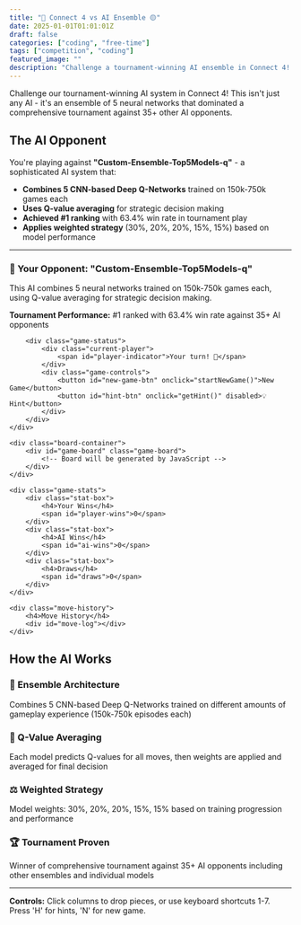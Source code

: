 ```yaml
---
title: "🔴 Connect 4 vs AI Ensemble 🟡"
date: 2025-01-01T01:01:01Z
draft: false
categories: ["coding", "free-time"]
tags: ["competition", "coding"]
featured_image: ""
description: "Challenge a tournament-winning AI ensemble in Connect 4! This AI combines 5 neural networks trained on 750k games and won first place against 35+ AI opponents."
---
```


Challenge our tournament-winning AI system in Connect 4! This isn't just any AI - it's an ensemble of 5 neural networks that dominated a comprehensive tournament against 35+ other AI opponents.

## The AI Opponent

You're playing against **"Custom-Ensemble-Top5Models-q"** - a sophisticated AI system that:

- **Combines 5 CNN-based Deep Q-Networks** trained on 150k-750k games each
- **Uses Q-value averaging** for strategic decision making  
- **Achieved #1 ranking** with 63.4% win rate in tournament play
- **Applies weighted strategy** (30%, 20%, 20%, 15%, 15%) based on model performance

---

<div class="container">
    <div class="game-info">
        <div class="ai-info">
            <h3>🤖 Your Opponent: "Custom-Ensemble-Top5Models-q"</h3>
            <p>This AI combines 5 neural networks trained on 150k-750k games each, using Q-value averaging for strategic decision making.</p>
            <p><strong>Tournament Performance:</strong> #1 ranked with 63.4% win rate against 35+ AI opponents</p>
        </div>
        
        <div class="game-status">
            <div class="current-player">
                <span id="player-indicator">Your turn! 🔴</span>
            </div>
            <div class="game-controls">
                <button id="new-game-btn" onclick="startNewGame()">New Game</button>
                <button id="hint-btn" onclick="getHint()" disabled>💡 Hint</button>
            </div>
        </div>
    </div>

    <div class="board-container">
        <div id="game-board" class="game-board">
            <!-- Board will be generated by JavaScript -->
        </div>
    </div>

    <div class="game-stats">
        <div class="stat-box">
            <h4>Your Wins</h4>
            <span id="player-wins">0</span>
        </div>
        <div class="stat-box">
            <h4>AI Wins</h4>
            <span id="ai-wins">0</span>
        </div>
        <div class="stat-box">
            <h4>Draws</h4>
            <span id="draws">0</span>
        </div>
    </div>

    <div class="move-history">
        <h4>Move History</h4>
        <div id="move-log"></div>
    </div>
</div>

## How the AI Works

### 🔗 Ensemble Architecture
Combines 5 CNN-based Deep Q-Networks trained on different amounts of gameplay experience (150k-750k episodes each)

### 🎯 Q-Value Averaging  
Each model predicts Q-values for all moves, then weights are applied and averaged for final decision

### ⚖️ Weighted Strategy
Model weights: 30%, 20%, 20%, 15%, 15% based on training progression and performance

### 🏆 Tournament Proven
Winner of comprehensive tournament against 35+ AI opponents including other ensembles and individual models

---

**Controls:** Click columns to drop pieces, or use keyboard shortcuts 1-7. Press 'H' for hints, 'N' for new game.

<script src="/js/connect4-ai.js"></script>
<script src="/js/connect4-real-ai.js"></script>
<script src="/js/game.js"></script>
<link rel="stylesheet" href="/css/styles.css">